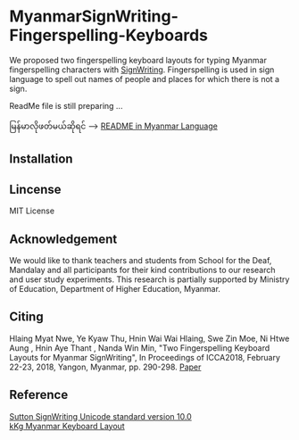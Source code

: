 # MyanmarSignWriting-Fingerspelling-Keyboards
We proposed two fingerspelling keyboard layouts for typing Myanmar fingerspelling characters with [SignWriting](https://en.wikipedia.org/wiki/SignWriting). Fingerspelling is used in sign language to spell out names of people and places for which there is not a sign.

ReadMe file is still preparing ...

မြန်မာလိုဖတ်မယ်ဆိုရင် --> [README in Myanmar Language](https://github.com/ye-kyaw-thu/MyanmarSignWriting-Fingerspelling-Keyboards/blob/master/README-Myanmar.md)  

## Installation  

## Lincense
MIT License

## Acknowledgement
We would like to thank teachers and students from School for the Deaf, Mandalay and all participants for their kind contributions to our research and user study experiments. This research is partially supported by Ministry of Education, Department of Higher Education, Myanmar.  

## Citing  
Hlaing Myat Nwe, Ye Kyaw Thu, Hnin Wai Wai Hlaing, Swe Zin Moe, Ni Htwe Aung , Hnin Aye Thant , Nanda Win Min, "Two Fingerspelling Keyboard Layouts for Myanmar SignWriting", In Proceedings of ICCA2018, February 22-23, 2018, Yangon, Myanmar, pp. 290-298. [Paper](https://github.com/ye-kyaw-thu/MSL4Emergency/blob/master/publications/msw-fingerspelling-keyboards-ICCA2018.pdf)  

## Reference

[Sutton SignWriting Unicode standard version 10.0](https://unicode.org/charts/PDF/U1D800.pdf)  
[kKg Myanmar Keyboard Layout](https://github.com/ye-kyaw-thu/kKg-Myanmar-Keyboard)  

